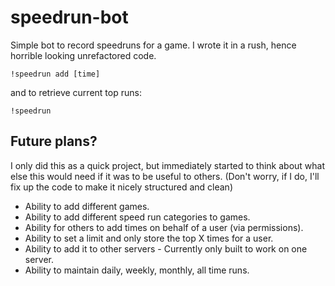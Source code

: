 # speedrun-bot
Simple bot to record speedruns for a game. I wrote it in a rush, hence horrible looking unrefactored code.

    !speedrun add [time]

and to retrieve current top runs:

    !speedrun

## Future plans?

I only did this as a quick project, but immediately started to think about
what else this would need if it was to be useful to others.  (Don't worry, if I do, I'll fix up the code to make it nicely structured and clean)

- Ability to add different games.
- Ability to add different speed run categories to games.
- Ability for others to add times on behalf of a user (via permissions).
- Ability to set a limit and only store the top X times for a user.
- Ability to add it to other servers - Currently only built to work on one server.
- Ability to maintain daily, weekly, monthly, all time runs.
